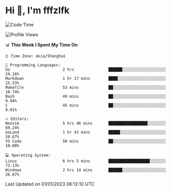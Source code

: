 # Hi 👋, I'm fffzlfk

<!--START_SECTION:waka-->
![Code Time](http://img.shields.io/badge/Code%20Time-8%20hrs%2020%20mins-blue)

![Profile Views](http://img.shields.io/badge/Profile%20Views-113-blue)

📊 **This Week I Spent My Time On** 

```text
⌚︎ Time Zone: Asia/Shanghai

💬 Programming Languages: 
Go                       2 hrs               ██████░░░░░░░░░░░░░░░░░░░   24.16% 
Markdown                 1 hr 17 mins        ████░░░░░░░░░░░░░░░░░░░░░   15.53% 
Makefile                 53 mins             ██░░░░░░░░░░░░░░░░░░░░░░░   10.74% 
Bash                     49 mins             ██░░░░░░░░░░░░░░░░░░░░░░░   9.94% 
C                        45 mins             ██░░░░░░░░░░░░░░░░░░░░░░░   9.01%

🔥 Editors: 
Neovim                   5 hrs 46 mins       █████████████████░░░░░░░░   69.24% 
GoLand                   1 hr 43 mins        █████░░░░░░░░░░░░░░░░░░░░   20.67% 
VS Code                  50 mins             ██░░░░░░░░░░░░░░░░░░░░░░░   10.08%

💻 Operating System: 
Linux                    6 hrs 5 mins        ██████████████████░░░░░░░   73.13% 
Windows                  2 hrs 14 mins       ██████░░░░░░░░░░░░░░░░░░░   26.87%

```


 Last Updated on 01/01/2023 06:12:10 UTC
<!--END_SECTION:waka-->
